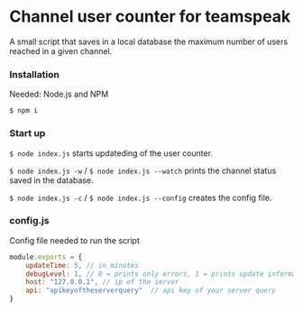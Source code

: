 # Channel user counter for teamspeak

A small script that saves in a local database the maximum number of users reached in a given channel.

### Installation
Needed: Node.js and NPM

`$ npm i`

### Start up
`$ node index.js` starts updateding of the user counter. 

`$ node index.js -w` / `$ node index.js --watch` prints the channel status saved in the database.

`$ node index.js -c` / `$ node index.js --config` creates the config file.

### config.js
Config file needed to run the script

```javascript
module.exports = {
    updateTime: 5, // in minutes
    debugLevel: 1, // 0 = prints only errors, 1 = prints update informations, 2 = prints all
    host: "127.0.0.1", // ip of the server
    api: "apikeyoftheserverquery"  // api key of your server query
}
```